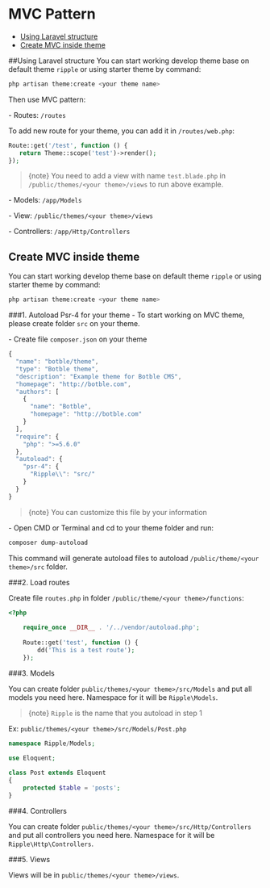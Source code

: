 # MVC Pattern

 - [Using Laravel structure](#using_laravel_structure)
 - [Create MVC inside theme](#create_mvc_inside_theme)
 
<a name="using_laravel_structure"></a>
##Using Laravel structure
You can start working develop theme base on default theme `ripple` or using starter theme by command:
    
```bash
php artisan theme:create <your theme name>
```
 
Then use MVC pattern:
 
\- Routes: `/routes`

To add new route for your theme, you can add it in `/routes/web.php`:

```php
Route::get('/test', function () {
   return Theme::scope('test')->render();
});
```


> {note} You need to add a view with name `test.blade.php` in `/public/themes/<your theme>/views` to run above example.
 
\- Models: `/app/Models`

\- View: `/public/themes/<your theme>/views`

\- Controllers: `/app/Http/Controllers`
 
<a name="create_mvc_inside_theme"></a>
## Create MVC inside theme
You can start working develop theme base on default theme `ripple` or using starter theme by command:
    
```bash
php artisan theme:create <your theme name>
```
    
###1. Autoload Psr-4 for your theme
\- To start working on MVC theme, please create folder `src` on your theme.

\- Create file `composer.json` on your theme

```javascript
{
  "name": "botble/theme",
  "type": "Botble theme",
  "description": "Example theme for Botble CMS",
  "homepage": "http://botble.com",
  "authors": [
    {
      "name": "Botble",
      "homepage": "http://botble.com"
    }
  ],
  "require": {
    "php": ">=5.6.0"
  },
  "autoload": {
    "psr-4": {
      "Ripple\\": "src/"
    }
  }
}
```
   
> {note} You can customize this file by your information

\- Open CMD or Terminal and cd to your theme folder and run:

```bash
composer dump-autoload
``` 
    
This command will generate autoload files to autoload `/public/theme/<your theme>/src` folder.

###2. Load routes

Create file `routes.php` in folder `/public/theme/<your theme>/functions`:

```php
<?php 
    
    require_once __DIR__ . '/../vendor/autoload.php';
    
    Route::get('test', function () {
        dd('This is a test route');
    });
```

###3. Models

You can create folder `public/themes/<your theme>/src/Models` and put all models you need here. Namespace for it will be `Ripple\Models`.
> {note} `Ripple` is the name that you autoload in step 1

Ex: `public/themes/<your theme>/src/Models/Post.php`

```php
namespace Ripple/Models;
    
use Eloquent;

class Post extends Eloquent
{
    protected $table = 'posts';
}
```
    
###4. Controllers

You can create folder `public/themes/<your theme>/src/Http/Controllers` and put all controllers you need here. Namespace for it will be `Ripple\Http\Controllers`.

###5. Views

Views will be in `public/themes/<your theme>/views`.